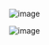 ![image](https://user-images.githubusercontent.com/58500111/183234814-7f2be5f6-b3e3-4a19-b5ff-0bc4af7bdb9c.png)

![image](https://user-images.githubusercontent.com/58500111/183234825-6aabb5ef-1a78-4404-a486-495ce5cb005f.png)
